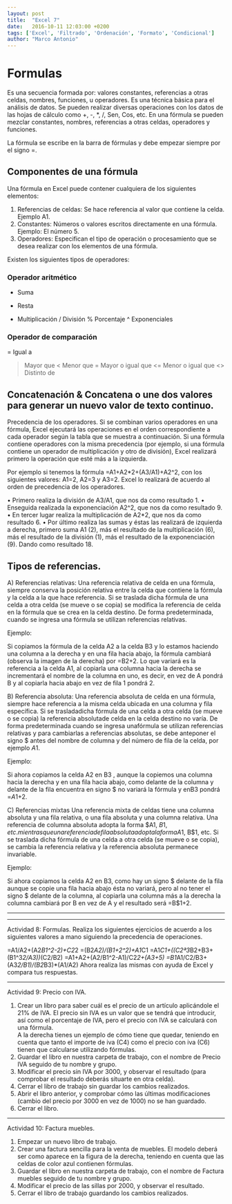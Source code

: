 ```yaml
---
layout: post
title:  "Excel 7"
date:   2016-10-11 12:03:00 +0200
tags: ['Excel', 'Filtrado', 'Ordenación', 'Formato', 'Condicional']
author: "Marco Antonio"
---
```


# Formulas

Es una secuencia formada por: valores constantes, referencias a otras celdas, nombres, funciones, u operadores. Es una técnica básica para el análisis de datos. Se pueden realizar diversas operaciones con los datos de las hojas de cálculo como +, -, *, /, Sen, Cos, etc. En una fórmula se pueden mezclar constantes, nombres, referencias a otras celdas, operadores y funciones.

La fórmula se escribe en la barra de fórmulas y debe empezar siempre por el signo =.

## Componentes de una fórmula

Una fórmula en Excel puede contener cualquiera de los siguientes elementos: 

1. Referencias de celdas: Se hace referencia al valor que contiene la celda. Ejemplo A1.
2. Constantes: Números o valores escritos directamente en una fórmula. Ejemplo: El número 5.
3. Operadores: Especifican el tipo de operación o procesamiento que se desea realizar con los elementos de una fórmula.

Existen los siguientes tipos de operadores:

### Operador aritmético

+	Suma
-	Resta
*	Multiplicación
/	División
%	Porcentaje
^	Exponenciales
### Operador de comparación
=	Igual a
>	Mayor que
<	Menor que
>=	Mayor o igual que
<=	Menor o igual que
<>	Distinto de

## Concatenación &	Concatena o une dos valores para generar un nuevo valor de texto continuo.

Precedencia de los operadores.
Si se combinan varios operadores en una fórmula, Excel ejecutará las operaciones en el orden correspondiente a cada operador según la tabla que se muestra a continuación.
Si una fórmula contiene operadores con la misma precedencia (por ejemplo, si una fórmula contiene un operador de multiplicación y otro de división), Excel realizará primero la operación que esté más a la izquierda. 

Por ejemplo si tenemos la fórmula =A1+A2*2+(A3/A1)+A2^2, con los siguientes valores: A1=2, A2=3 y A3=2. Excel lo realizará de acuerdo al orden de precedencia de los operadores.

•	Primero realiza la división de A3/A1, que nos da como resultado 1.
•	Enseguida realizada la exponenciación A2^2, que nos da como resultado 9.
•	En tercer lugar realiza la multiplicación de A2*2, que nos da como resultado 6.
•	Por último realiza las sumas y éstas las realizará de izquierda a derecha, primero suma A1 (2), más el resultado de la multiplicación (6), más el resultado de la división (1), más el resultado de la exponenciación (9). Dando como resultado 18.

## Tipos de referencias.

A) Referencias relativas: Una referencia relativa de celda en una fórmula, siempre conserva la posición relativa entre la celda que contiene la fórmula y la celda a la que hace referencia. Si se traslada dicha fórmula de una celda a otra celda (se mueve o se copia) se modifica la referencia de celda en la fórmula que se crea en la celda destino. De forma predeterminada, cuando se ingresa una fórmula se utilizan referencias relativas.

Ejemplo:

Si copiamos la fórmula de la celda A2 a la celda B3 y lo estamos haciendo una columna a la derecha y en una fila hacia abajo, la fórmula cambiará (observa la imagen de la derecha) por =B2+2. Lo que variará es la referencia a la celda A1, al copiarla una columna hacia la derecha se incrementará el nombre de la columna en uno, es decir, en vez de A pondrá B y al copiarla hacia abajo en vez de fila 1 pondrá 2.

B) Referencia absoluta: Una referencia absoluta de celda en una fórmula, siempre hace referencia a la misma celda ubicada en una columna y fila específica. Si se trasladadicha fórmula de una celda a otra celda (se mueve o se copia) la referencia absolutade celda en la celda destino no varía. De forma predeterminada cuando se ingresa unafórmula se utilizan referencias relativas y para cambiarlas a referencias absolutas, se debe anteponer el signo $ antes del nombre de columna y del número de fila de la celda, por ejemplo $A$1.

Ejemplo:

Si ahora copiamos la celda A2 en B3 , aunque la copiemos una columna hacia la derecha y en una fila hacia abajo, como delante de la columna y delante de la fila encuentra en signo $ no variará la fórmula y enB3 pondrá =$A$1+2.

C) Referencias mixtas Una referencia mixta de celdas tiene una columna absoluta y una fila relativa, o una fila absoluta y una columna relativa. Una referencia de columna absoluta adopta la forma $A1, $B1, etc. mientras que una referencia de fila absoluta adopta la forma A$1, B$1, etc. Si se traslada dicha fórmula de una celda a otra celda (se mueve o se copia), se cambia la referencia relativa y la referencia absoluta permanece
invariable. 

Ejemplo:

Si ahora copiamos la celda A2 en B3, como hay un signo $ delante de la fila aunque se copie una fila hacia abajo ésta no variará, pero al no tener el signo $ delante de la columna, al copiarla una columna más a la derecha la columna cambiará por B en vez de A y el resultado será =B$1+2.

***
***

Actividad 8: Formulas.
Realiza los siguientes ejercicios de acuerdo a los siguientes valores a mano siguiendo la precedencia de operaciones.
 
=A1/A2+(A2*B1^2-2)+C2*2
=(B2*A2)/(B1+2^2)+A1*C1
=A1*C1+((C2ª3*B2+B3+(B1^3*2/A3))*(C2/B2)
=A1+A2+(A2/B1^2-A1)/C2*2+(A3+5)
=B1*A1/C2/B3+(A3*2/B1)/(B2*B3)*(A1/A2)
Ahora realiza las mismas con ayuda de Excel y compara tus respuestas.

***

Actividad 9: Precio con IVA.
1. Crear un libro para saber cuál es el precio de un artículo aplicándole el 21% de IVA. 
El precio sin IVA  es un valor que se tendrá que introducir, así como el porcentaje de IVA, pero el precio con IVA se calculará con una fórmula.  
A la derecha tienes un ejemplo de cómo tiene que quedar, teniendo en cuenta que tanto el importe de iva (C4) como el precio con iva (C6) tienen que calcularse utilizando fórmulas.
2. Guardar el libro en nuestra carpeta de trabajo, con el nombre de Precio IVA seguido de tu nombre y grupo.
3. Modificar el precio sin IVA por 3000, y observar el resultado (para comprobar el resultado deberás situarte en otra celda).
4. Cerrar el libro de trabajo sin guardar los cambios realizados.
5. Abrir el libro anterior, y comprobar cómo las últimas modificaciones (cambio del precio por 3000 en vez de 1000) no se han guardado.
6. Cerrar el libro.

***

Actividad 10: Factura muebles.
1. Empezar un nuevo libro de trabajo. 
2. Crear una factura sencilla para la venta de muebles. 
El modelo deberá ser como aparece en la figura de la derecha, teniendo en cuenta que las celdas de color azul contienen fórmulas.
3. Guardar el libro en nuestra carpeta de trabajo, con el nombre de Factura muebles seguido de tu nombre y grupo.
4. Modificar el precio de las sillas por 2000, y observar el resultado.
5. Cerrar el libro de trabajo guardando los cambios realizados.
